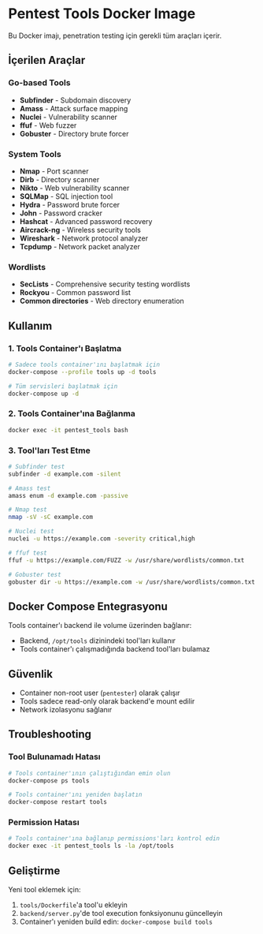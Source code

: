 # Pentest Tools Docker Image

Bu Docker imajı, penetration testing için gerekli tüm araçları içerir.

## İçerilen Araçlar

### Go-based Tools
- **Subfinder** - Subdomain discovery
- **Amass** - Attack surface mapping
- **Nuclei** - Vulnerability scanner
- **ffuf** - Web fuzzer
- **Gobuster** - Directory brute forcer

### System Tools
- **Nmap** - Port scanner
- **Dirb** - Directory scanner
- **Nikto** - Web vulnerability scanner
- **SQLMap** - SQL injection tool
- **Hydra** - Password brute forcer
- **John** - Password cracker
- **Hashcat** - Advanced password recovery
- **Aircrack-ng** - Wireless security tools
- **Wireshark** - Network protocol analyzer
- **Tcpdump** - Network packet analyzer

### Wordlists
- **SecLists** - Comprehensive security testing wordlists
- **Rockyou** - Common password list
- **Common directories** - Web directory enumeration

## Kullanım

### 1. Tools Container'ı Başlatma

```bash
# Sadece tools container'ını başlatmak için
docker-compose --profile tools up -d tools

# Tüm servisleri başlatmak için
docker-compose up -d
```

### 2. Tools Container'ına Bağlanma

```bash
docker exec -it pentest_tools bash
```

### 3. Tool'ları Test Etme

```bash
# Subfinder test
subfinder -d example.com -silent

# Amass test
amass enum -d example.com -passive

# Nmap test
nmap -sV -sC example.com

# Nuclei test
nuclei -u https://example.com -severity critical,high

# ffuf test
ffuf -u https://example.com/FUZZ -w /usr/share/wordlists/common.txt

# Gobuster test
gobuster dir -u https://example.com -w /usr/share/wordlists/common.txt
```

## Docker Compose Entegrasyonu

Tools container'ı backend ile volume üzerinden bağlanır:
- Backend, `/opt/tools` dizinindeki tool'ları kullanır
- Tools container'ı çalışmadığında backend tool'ları bulamaz

## Güvenlik

- Container non-root user (`pentester`) olarak çalışır
- Tools sadece read-only olarak backend'e mount edilir
- Network izolasyonu sağlanır

## Troubleshooting

### Tool Bulunamadı Hatası
```bash
# Tools container'ının çalıştığından emin olun
docker-compose ps tools

# Tools container'ını yeniden başlatın
docker-compose restart tools
```

### Permission Hatası
```bash
# Tools container'ına bağlanıp permissions'ları kontrol edin
docker exec -it pentest_tools ls -la /opt/tools
```

## Geliştirme

Yeni tool eklemek için:
1. `tools/Dockerfile`'a tool'u ekleyin
2. `backend/server.py`'de tool execution fonksiyonunu güncelleyin
3. Container'ı yeniden build edin: `docker-compose build tools`

